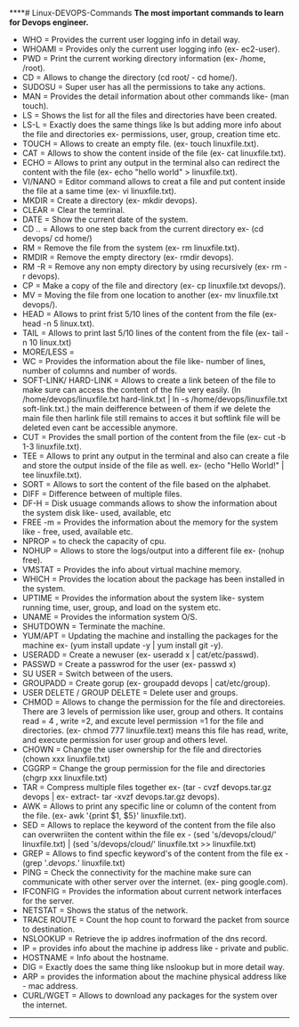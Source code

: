 ****# Linux-DEVOPS-Commands
**The most important commands to learn for Devops engineer.**
- WHO  =   Provides the current user logging info in detail way.
- WHOAMI = Provides only the current user logging info (ex- ec2-user).
- PWD =    Print the current working directory information (ex- /home, /root).
- CD =     Allows to change the directory (cd root/ - cd home/).
- SUDOSU = Super user has all the permissions to take any actions.
- MAN =    Provides the detail information about other commands like- (man touch).
- LS =     Shows the list for all the files and directories have been created.
- LS-L =   Exactly does the same things like ls but adding more info about the file and directories ex- permissions, user, group, creation time etc.
- TOUCH =  Allows to create an empty file. (ex- touch linuxfile.txt).
- CAT =    Allows to show the content inside of the file (ex- cat linuxfile.txt).
- ECHO =   Allows to print any output in the terminal also can redirect the content with the file (ex- echo "hello world" > 
  linuxfile.txt).
- VI/NANO = Editor command allows to creat a file and put content inside the file at a same time (ex- vi linuxfile.txt).
- MKDIR =  Create a directory (ex- mkdir devops).
- CLEAR =  Clear the temrinal.
- DATE =  Show the current date of the system.
- CD .. = Allows to one step back from the current directory ex- (cd devops/ cd home/)
- RM =    Remove the file from the system (ex- rm linuxfile.txt).
- RMDIR = Remove the empty directory (ex- rmdir devops).
- RM -R = Remove any non empty directory by using recursively (ex- rm -r devops).
- CP =    Make a copy of the file and directory (ex- cp linuxfile.txt devops/).
- MV =    Moving the file from one location to another (ex- mv linuxfile.txt devops/).
- HEAD =  Allows to print frist 5/10 lines of the content from the file (ex- head -n 5 linux.txt).
- TAIL =  Allows to print last 5/10 lines of the content from the file (ex- tail -n 10 linux.txt)
- MORE/LESS = 
- WC =   Provides the information about the file like- number of lines, number of columns and number of words.
- SOFT-LINK/ HARD-LINK = Allows to create a link beteen of the file to make sure can access the content of the file very easily.
  (ln /home/devops/linuxfile.txt hard-link.txt | ln -s /home/devops/linuxfile.txt soft-link.txt.) the main deifference between of 
  them if we delete the main file then harlink file still remains to acces it but softlink file will be deleted even cant be 
  accessible anymore. 
- CUT =  Provides the small portion of the content from the file (ex- cut -b 1-3 linuxfile.txt). 
- TEE = Allows to print any output in the terminal and also can create a file and store the output inside of the file as well. 
  ex- (echo "Hello World!" | tee linuxfile.txt).
- SORT = Allows to sort the content of the file based on the alphabet.
- DIFF = Difference between of multiple files.
- DF-H = Disk usuage commands allows to show the information about the system disk like- used, available, etc
- FREE -m = Provides the information about the memory for the system like - free, used, available etc.
- NPROP = to check the capacity of cpu.
- NOHUP = Allows to store the logs/output into a different file ex- (nohup free).
- VMSTAT = Provides the info about virtual machine memory.
- WHICH = Provides the location about the package has been installed in the system.
- UPTIME = Provides the information about the system like- system running time, user, group, and load on the system etc.
- UNAME = Provides the information system O/S.
- SHUTDOWN = Terminate the machine.
- YUM/APT =  Updating the machine and installing the packages for the machine ex- (yum install update -y | yum install git -y).
- USERADD =  Create a newuser (ex- useradd x | cat/etc/passwd).
- PASSWD =   Create a passwrod for the user (ex- passwd x)
- SU USER =  Switch between of the users.
- GROUPADD = Create gorup (ex- groupadd devops | cat/etc/group).
- USER DELETE / GROUP DELETE = Delete user and groups.
- CHMOD = Allows to change the permission for the file and directoreies. There are 3 levels of permission like user, group and 
  others. It contains read = 4 , write =2, and excute level permission =1 for the file and directories. (ex- chmod 777 
  linuxfile.text) means this file has read, write, and execute permission for user group and others level.
- CHOWN = Change the user ownership for the file and directories (chown xxx linuxfile.txt)
- CGGRP = Change the group permission for the file and directories (chgrp xxx linuxfile.txt)
- TAR =  Compress multiple files together ex- (tar - cvzf devops.tar.gz devops | ex- extract- tar -xvzf devops.tar.gz devops).
- AWK = Allows to print any specific line or column of the content from the file. (ex- awk '{print $1, $5}' linuxfile.txt).
- SED = Allows to replace the keyword of the content from the file also can overwriiten the content within the file ex - (sed 's/devops/cloud/' linuxfile.txt) | (sed 's/devops/cloud/' linuxfile.txt >> linuxfile.txt)
- GREP = Allows to find specfic keyword's of the content from the file ex - (grep '.*devops.*' linuxfile.txt)
- PING = Check the connectivity for the machine make sure can communicate with other server over the internet. (ex- ping 
  google.com).
- IFCONFIG = Provides the information about current network interfaces for the server.
- NETSTAT = Shows the status of the network.
- TRACE ROUTE = Count the hop count to forward the packet from source to destination. 
- NSLOOKUP = Retrieve the ip addres inofrmation of the dns record.
- IP = provides info about the machine ip address like - private and public.
- HOSTNAME = Info about the hostname.
- DIG = Exactly does the same thing like nslookup but in more detail way.
- ARP = provides the information about the machine physical address like - mac address.
- CURL/WGET = Allows to download any packages for the system over the internet.
****
